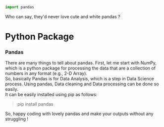 ```python
import pandas
```
Who can say, they'd never love cute and white pandas ?
# Python Package
### Pandas
There are many things to tell about pandas. First, let me start with NumPy, which is a python package for processing the data that are a collection of numbers in any format (e.g., 2-D Array).  
So, basically Pandas is for Data Analysis, which is a step in Data Science process. Using pandas, Data cleaning and Data processing can be done so easily.  
It can be easily installed using pip as follows:
> pip install pandas
>
So, happy coding with lovely pandas and make your outputs without any struggling !
